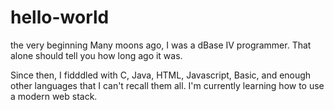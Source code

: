 # hello-world
the very beginning
Many moons ago, I was a dBase IV programmer.  That alone should tell you how long ago it was.  

Since then, I fidddled with C, Java, HTML, Javascript, Basic, and enough other languages that I can't recall them all.  I'm currently learning how to use a modern web stack.
